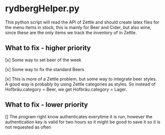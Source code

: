# rydbergHelper.py
This python script will read the API of Zettle and should create latex files for the menu items in stock, this is mainly for Beer and Cider, but also wine, since these are the only items we track the inventory of in Zettle.

## What to fix - higher priority
[x] Some way to set beer of the week

[x] Some way to fix the standard Beers

[x] This is more of a Zettle problem, but some way to integrate beer styles. A good way is probably by using Zettle categories as styles. So instead of Hofbräu.category = Beer, we get Hofbräu.category = Lager.

## What to fix - lower priority

[] The program right know authenticates everytime it is run, however the authentication key is valid for two hours so it might be good to save it so it is not requested as often